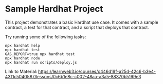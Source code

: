 # Sample Hardhat Project

This project demonstrates a basic Hardhat use case. It comes with a sample contract, a test for that contract, and a script that deploys that contract.

Try running some of the following tasks:

```shell
npx hardhat help
npx hardhat test
GAS_REPORT=true npx hardhat test
npx hardhat node
npx hardhat run scripts/deploy.js
```

Link to Material: https://learnweb3.io/courses/c446d19f-a25d-42c6-b3e4-4311c5040587/lessons/0c6b1e8c-c002-48aa-a3a5-88370b5169e3